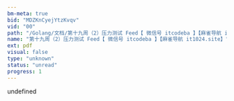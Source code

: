 ```yaml
---
bm-meta: true
bid: "MDZKnCyejYtzKvqv"
vid: "00"
path: "/Golang/文档/第十九周（2）压力测试 Feed【 微信号 itcodeba 】【麻雀导航 it1024.site】.pdf"
name: "第十九周（2）压力测试 Feed【 微信号 itcodeba 】【麻雀导航 it1024.site】"
ext: pdf
visual: false
type: "unknown"
status: "unread"
progress: 1
---
```

undefined